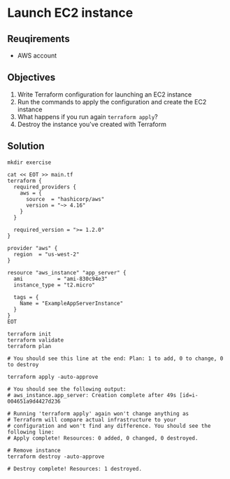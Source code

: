 # Launch EC2 instance

## Reuqirements

* AWS account

## Objectives

1. Write Terraform configuration for launching an EC2 instance
2. Run the commands to apply the configuration and create the EC2 instance
3. What happens if you run again `terraform apply`?
4. Destroy the instance you've created with Terraform

## Solution

```
mkdir exercise

cat << EOT >> main.tf
terraform {
  required_providers {
    aws = {
      source  = "hashicorp/aws"
      version = "~> 4.16"
    }
  }

  required_version = ">= 1.2.0"
}

provider "aws" {
  region  = "us-west-2"
}

resource "aws_instance" "app_server" {
  ami           = "ami-830c94e3"
  instance_type = "t2.micro"

  tags = {
    Name = "ExampleAppServerInstance"
  }
}
EOT

terraform init
terraform validate
terraform plan

# You should see this line at the end: Plan: 1 to add, 0 to change, 0 to destroy

terraform apply -auto-approve

# You should see the following output:
# aws_instance.app_server: Creation complete after 49s [id=i-004651a9d4427d236

# Running 'terraform apply' again won't change anything as
# Terraform will compare actual infrastructure to your
# configuration and won't find any difference. You should see the following line:
# Apply complete! Resources: 0 added, 0 changed, 0 destroyed.

# Remove instance
terraform destroy -auto-approve

# Destroy complete! Resources: 1 destroyed.
```